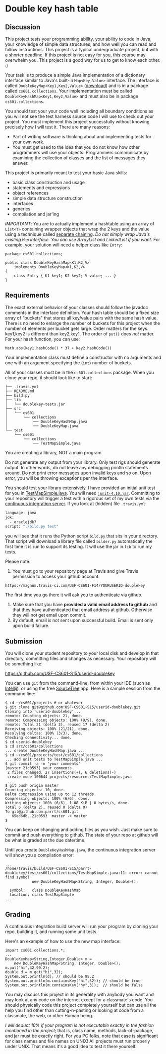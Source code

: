 #  Double key hash table

## Discussion

This project tests your programming ability, your ability to code in Java, your knowledge of simple data structures, and how well you can read and follow instructions. This project is a typical undergraduate project, but with a shorter deadline. If this project is not easy for you, this course may overwhelm you. This project is a good way for us to get to know each other. :)

Your  task is to produce a simple Java implementation of a dictionary interface similar to Java's built-in ```Map<Key,Value>``` interface. The interface is called ```DoubleKeyMap<Key1,Key2,Value>``` ([download](resources/DoubleKeyMap.java)) and is in a package called ```cs601.collections```. Your implementation must be called ```DoubleKeyHashMap<Key1,Key2,Value>``` and must also be in package ```cs601.collections```.

You should test your your code well including all boundary conditions as you will not see the test harness source code I will use to check out your project.  You must implement this project successfully without knowing precisely how I will test it. There are many reasons:

* Part of writing software is thinking about and implementing tests for your own work.
* You must get used to the idea that you do not know how other programmers will use your objects. Programmers communicate by examining the collection of classes and the list of messages they answer.

This project is primarily meant to test your basic Java skills:

* basic class construction and usage
* statements and expressions
* object references
* simple data structure construction
* interfaces
* generics
* compilation and jar'ing

*IMPORTANT*: You are to actually implement a hashtable using an array of ```List<T>``` containing wrapper objects that wrap the 2 keys and the value using a technique called [separate chaining](http://en.wikipedia.org/wiki/Hash_table#Separate_chaining_with_linked_lists). *Do not simply wrap Java's existing ```Map``` interface.  You can use ArrayList and LinkedList if you want.* For example, your solution will need a helper class like ```Entry```:

```
package cs601.collections;

public class DoubleKeyHashMap<K1,K2,V>
    implements DoubleKeyMap<K1,K2,V>
{
    class Entry { K1 key1; K2 key2; V value; ... }
}
```

## Requirements

The exact external behavior of your classes should follow the javadoc comments in the interface definition. Your hash table should be a fixed size array of "buckets" that stores all key/value pairs with the same hash value. There is no need to enlarge the number of buckets for this project when the number of elements per bucket gets large. Order matters for the keys. key1,key2 is different than key2,key1. The order of ``put()`` does *not* matter. For your hash function, you can use:

```
Math.abs(key1.hashCode() * 37 + key2.hashCode())
```

Your implementation class must define a constructor with no arguments and one with an argument specifying the (``int``) number of buckets.

All of your classes must be in the ``cs601.collections`` package. When you clone your repo, it should look like to start:

```
├── .travis.yml
├── README.md
├── bild.py
├── lib
│   └── doublekey-tests.jar
├── src
│   └── cs601
│       └── collections
│           ├── DoubleKeyHashMap.java
│           └── DoubleKeyMap.java
└── test
    └── cs601
        └── collections
            └── TestMapSimple.java
```

You are creating a library, NOT a main program.

Do not generate any output from your library. Only test rigs should generate output. In other words, do not leave any debugging println statements around. Do not print error messages upon invalid keys and so on. Upon error, you will be throwing exceptions per the interface.

You should test your library extensively. I have provided an initial unit test for you in [TestMapSimple.java](resources/TestMapSimple.java).  You will need [``junit-4.10.jar``](http://sourceforge.net/projects/junit/files/junit/4.10/junit-4.10.jar/download).  Committing to your repository will trigger a test with a rigorous set of my own tests via the [continuous integration server](http://www.travis-ci.com). If you look at (hidden) file `.travis.yml`:

```bash
language: java
jdk:
  - oraclejdk7
script: "./bild.py test"
```

you will see that it runs the Python script `bild.py` that sits in your directory. That script will download a library file called `bilder.py` automatically the first time it is run to support its testing. It will use the jar in `lib` to run my tests.

Please note:

1. You must go to your repository page at Travis and give Travis permission to access your github account:
```
https://magnum.travis-ci.com/USF-CS601-F14/YOURUSERID-doublekey
```
The first time you go there it will ask  you to authenticate via github.
1. Make sure that you have **provided a valid email address to github** and that they have authenticated that email address at github. Otherwise they will not get email upon commit.
1. By default, email is not sent upon successful build. Email is sent only upon build failure.

## Submission

You will clone your student repository to your local disk and develop in that directory, committing files and changes as necessary. Your repository will be something like:

https://github.com/USF-CS601-S15/userid-doublekey

You can use ```git``` from the command-line, from within your IDE (such as [Intellij](http://www.jetbrains.com/idea/download/)), or using the free [SourceTree](http://www.sourcetreeapp.com/) app.  Here is a sample session from the command line:

```
$ cd ~/cs601/projects # or whatever
$ git clone git@github.com:USF-CS601-S15/userid-doublekey.git
Cloning into 'userid-doublekey'...
remote: Counting objects: 21, done.
remote: Compressing objects: 100% (9/9), done.
remote: Total 21 (delta 3), reused 17 (delta 2)
Receiving objects: 100% (21/21), done.
Resolving deltas: 100% (3/3), done.
Checking connectivity... done.
$ cd userid-doublekey
$ cd src/cs601/collections
... create DoubleKeyHashMap.java ...
$ cd ~/cs601/projects/test/cs601/collections
... add unit tests to TestMapSimple.java ...
$ git commit -a -m 'your comments'
[master 21c0593] your comments
 2 files changed, 27 insertions(+), 6 deletions(-)
 create mode 100644 projects/resources/TestMapSimple.java
 ...
$ git push origin master
Counting objects: 10, done.
Delta compression using up to 12 threads.
Compressing objects: 100% (6/6), done.
Writing objects: 100% (6/6), 1.08 KiB | 0 bytes/s, done.
Total 6 (delta 2), reused 0 (delta 0)
To git@github.com:parrt/cs601.git
   65ed6db..21c0593  master -> master
$
```

You can keep on changing and adding files as you wish. Just make sure to commit and push everything to github. The state of your repo at github will be what is graded at the due date/time.

Until you create ``DoubleKeyHashMap.java``, the continuous integration server will show you a compilation error:

```
...
/home/travis/build/USF-CS601-S15/parrt-doublekey/test/cs601/collections/TestMapSimple.java:11: error: cannot find symbol
			new DoubleKeyHashMap<String, Integer, Double>();
			    ^
  symbol:   class DoubleKeyHashMap
  location: class TestMapSimple
...
```

## Grading

A continuous integration build server will run your program by cloning your repo, building it, and running some unit tests.

Here's an example of how to use the new map interface:

```
import cs601.collections.*;
...
DoubleKeyMap<String,Integer,Double> m =
    new DoubleKeyHashMap<String, Integer, Double>();
m.put("hi",32,99.2);
double d = m.get("hi",32);
System.out.println(d); // should be 99.2
System.out.println(m.containsKey("hi",32)); // should be true
System.out.println(m.containsKey("hy",3));  // should be false
```

You may discuss this project in its generality with anybody you want and may look at any code on the internet except for a classmate's code. You should physically code this project completely yourself but can use all the help you find other than cutting-n-pasting or looking at code from a classmate, the web, or other Human being.

*I will deduct 10% if your program is not executable exactly in the fashion mentioned in the project*; that is, class name, methods, lack-of-package, and jar must be exactly right. For you PC folks, note that case is significant for class names and file names on UNIX! All projects must run properly under UNIX.  That means it's a good idea to test it there yourself.